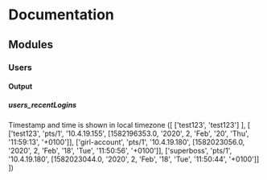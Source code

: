# Documentation

## Modules

### Users

#### Output

##### users_recentLogins

Timestamp and time is shown in local timezone
([
  ['test123', 'test123']
], [
  ['test123', 'pts/1', '10.4.19.155', [1582196353.0, '2020', 2, 'Feb', '20', 'Thu', '11:59:13', '+0100']],
  ['girl-account', 'pts/1', '10.4.19.180', [1582023056.0, '2020', 2, 'Feb', '18', 'Tue', '11:50:56', '+0100']],
  ['superboss', 'pts/1', '10.4.19.180', [1582023044.0, '2020', 2, 'Feb', '18', 'Tue', '11:50:44', '+0100']]
])
